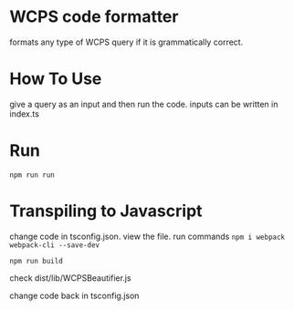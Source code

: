 # WCPS code formatter
formats any type of WCPS query if it is grammatically correct.

# How To Use

give a query as an input and then run the code.
inputs can be written in index.ts

# Run

`npm run run`


# Transpiling to Javascript


change code in tsconfig.json. view the file.
run commands
`npm i webpack webpack-cli --save-dev`

`npm run build`

check dist/lib/WCPSBeautifier.js

change code back in tsconfig.json